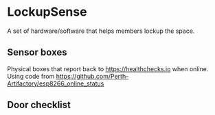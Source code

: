 # LockupSense

A set of hardware/software that helps members lockup the space.

## Sensor boxes

Physical boxes that report back to https://healthchecks.io when online. Using code from https://github.com/Perth-Artifactory/esp8266_online_status

## Door checklist
